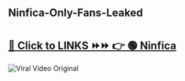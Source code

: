 
 ## Ninfica-Only-Fans-Leaked

# <h2><a href="https://clipsfans.com/Ninfica&ref=git">🔗 Click to LINKS ⏩⏩ 👉 🟢 Ninfica </a></h2>

<a href="https://clipsfans.com/Ninfica&ref=git" rel="nofollow" data-target="animated-image.originalLink"><img src="https://i.ibb.co.com/xMMVF88/686577567.gif" alt="Viral Video Original" style="max-width: 100%; display: inline-block;" data-target="animated-image.originalImage"></a>
